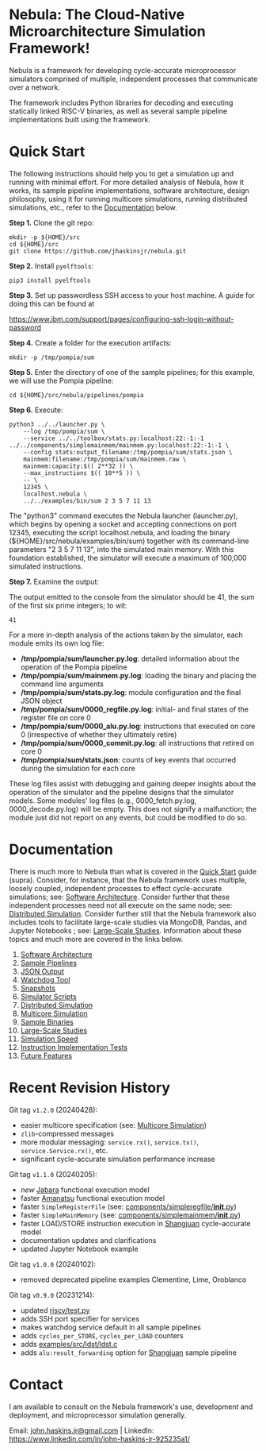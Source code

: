 # Nebula: The Cloud-Native Microarchitecture Simulation Framework!

Nebula is a framework for
developing cycle-accurate microprocessor simulators comprised of multiple,
independent processes that communicate over a network.

The framework includes Python libraries for decoding and executing
statically linked RISC-V binaries, as well as several sample pipeline
implementations built using the framework.


# Quick Start

The following instructions should help you to get a simulation up and
running with minimal effort. For more detailed analysis of Nebula, how
it works, its sample pipeline implementations, software architecture,
design philosophy, using it for running multicore simulations,
running distributed simulations, etc., refer to the
[Documentation](#documentation) below.

**Step 1.** Clone the git repo:

    mkdir -p ${HOME}/src
    cd ${HOME}/src
    git clone https://github.com/jhaskinsjr/nebula.git

**Step 2.** Install `pyelftools`:

    pip3 install pyelftools

**Step 3.** Set up passwordless SSH access to your host machine. A guide
for doing this can be found at

https://www.ibm.com/support/pages/configuring-ssh-login-without-password

**Step 4.** Create a folder for the execution artifacts:

    mkdir -p /tmp/pompia/sum

**Step 5.** Enter the directory of one of the sample pipelines; for this
example, we will use the Pompia pipeline:

    cd ${HOME}/src/nebula/pipelines/pompia

**Step 6.** Execute:

    python3 ../../launcher.py \
        --log /tmp/pompia/sum \
        --service ../../toolbox/stats.py:localhost:22:-1:-1 ../../components/simplemainmem/mainmem.py:localhost:22:-1:-1 \
        --config stats:output_filename:/tmp/pompia/sum/stats.json \
        mainmem:filename:/tmp/pompia/sum/mainmem.raw \
        mainmem:capacity:$(( 2**32 )) \
        --max_instructions $(( 10**5 )) \
        -- \
        12345 \
        localhost.nebula \
        ../../examples/bin/sum 2 3 5 7 11 13

The "python3" command executes the Nebula launcher (launcher.py),
which begins by opening a socket and accepting connections on port 12345,
executing the script localhost.nebula, and loading the binary
(${HOME}/src/nebula/examples/bin/sum) together with its command-line
parameters "2 3 5 7 11 13", into the simulated main memory. With this
foundation established, the simulator will execute a maximum of 100,000
simulated instructions.

**Step 7.** Examine the output:

The output emitted to the console from the simulator should be 41, the sum
of the first six prime integers; to wit:

    41

For a more in-depth analysis of the actions taken by the simulator,
each module emits its own log file:

* **/tmp/pompia/sum/launcher.py.log**: detailed
information about the operation of the Pompia pipeline
* **/tmp/pompia/sum/mainmem.py.log**: loading the binary and placing the
command line arguments
* **/tmp/pompia/sum/stats.py.log**: module configuration and the final
JSON object
* **/tmp/pompia/sum/0000_regfile.py.log**: initial- and final states of
the register file on core 0
* **/tmp/pompia/sum/0000_alu.py.log**: instructions that executed
on core 0 (irrespective of whether they ultimately retire)
* **/tmp/pompia/sum/0000_commit.py.log**: all instructions that
retired on core 0
* **/tmp/pompia/sum/stats.json**: counts of key events that occurred
during the simulation for each core

These log files assist with debugging and gaining deeper insights about the
operation of the simulator and the pipeline designs that the simulator
models. Some modules' log files (e.g., 0000_fetch.py.log,
0000_decode.py.log) will be empty. This does not signify a malfunction; the
module just did not report on any events, but could be modified to do so.


# Documentation

There is much more to Nebula than what is covered in the [Quick Start](#quick-start) guide
(supra). Consider, for instance, that the Nebula framework uses multiple,
loosely coupled, independent processes to effect cycle-accurate simulations;
see: [Software Architecture](Documentation/Software_Architecture.md).
Consider
further that these independent processes need not all execute on the same
node; see: [Distributed Simulation](Documentation/Distributed_Simulation.md).
Consider further still that the Nebula framework also includes tools to
facilitate large-scale studies via MongoDB, Pandas, and Jupyter Notebooks ; see:
[Large-Scale Studies](Documentation/Large-Scale_Studies.md). Information
about these topics and much more are covered in the links below.

1. [Software Architecture](Documentation/Software_Architecture.md)
1. [Sample Pipelines](Documentation/Sample_Pipelines.md)
1. [JSON Output](Documentation/JSON_Output.md)
1. [Watchdog Tool](Documentation/Watchdog.md)
1. [Snapshots](Documentation/Snapshots.md)
1. [Simulator Scripts](Documentation/Simulator_Scripts.md)
1. [Distributed Simulation](Documentation/Distributed_Simulation.md)
1. [Multicore Simulation](Documentation/Multicore_Simulation.md)
1. [Sample Binaries](Documentation/Sample_Binaries.md)
1. [Large-Scale Studies](Documentation/Large-Scale_Studies.md)
1. [Simulation Speed](Documentation/Simulation_Speed.md)
1. [Instruction Implementation Tests](Documentation/Instruction_Implementation_Tests.md)
1. [Future Features](Documentation/Future_Features.md)


# Recent Revision History

Git tag `v1.2.0` (20240428):
* easier multicore specification (see: [Multicore Simulation](Documentation/Multicore_Simulation.md))
* `zlib`-compressed messages
* more modular messaging: `service.rx()`, `service.tx()`, `service.Service.rx()`, etc.
* significant cycle-accurate simulation performance increase

Git tag `v1.1.0` (20240205):

* *new* [Jabara](pipelines/jabara/README.md) functional execution model
* faster [Amanatsu](pipelines/amanatsu/README.md) functional execution model
* faster `SimpleRegisterFile` (see: [components/simpleregfile/__init__.py](components/simpleregfile/__init__.py))
* faster `SimpleMainMemory` (see: [components/simplemainmem/__init__.py](components/simplemainmem/__init__.py))
* faster LOAD/STORE instruction execution in [Shangjuan](pipelines/shangjuan/README.md) cycle-accurate model
* documentation updates and clarifications
* updated Jupyter Notebook example

Git tag `v1.0.0` (20240102):

* removed deprecated pipeline examples Clementine, Lime, Oroblanco

Git tag `v0.9.0` (20231214):

* updated [riscv/test.py](riscv/test.py)
* adds SSH port specifier for services
* makes watchdog service default in all sample pipelines
* adds `cycles_per_STORE`, `cycles_per_LOAD` counters
* adds [examples/src/ldst/ldst.c](examples/src/ldst/ldst.c)
* adds `alu:result_forwarding` option for [Shangjuan](pipelines/shangjuan/README.md) sample pipeline

# Contact

I am available to consult on the Nebula framework's use, development and
deployment, and microprocessor simulation generally.

Email: john.haskins.jr@gmail.com |
LinkedIn: https://www.linkedin.com/in/john-haskins-jr-925235a1/